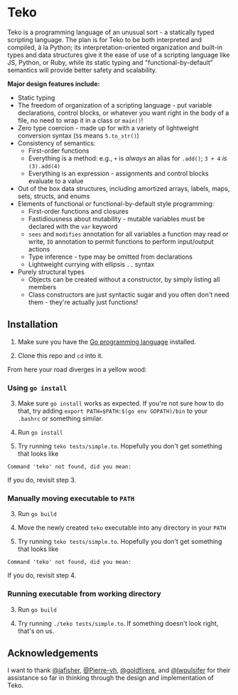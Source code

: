 # Teko

Teko is a programming language of an unusual sort - a statically typed scripting language. The plan is for Teko to be both interpreted and compiled, à la Python; its interpretation-oriented organization and built-in types and data structures give it the ease of use of a scripting language like JS, Python, or Ruby, while its static typing and "functional-by-default" semantics will provide better safety and scalability.

**Major design features include:**

 * Static typing
 * The freedom of organization of a scripting language - put variable declarations, control blocks, or whatever you want right in the body of a file, no need to wrap it in a class or `main()`!
 * Zero type coercion - made up for with a variety of lightweight conversion syntax (`5$` means `5.to_str()`)
 * Consistency of semantics:
   * First-order functions
   * Everything is a method: e.g., `+` is *always* an alias for `.add()`; `3 + 4` *is* `(3).add(4)`
   * Everything is an expression - assignments and control blocks evaluate to a value
 * Out of the box data structures, including amortized arrays, labels, maps, sets, structs, and enums
 * Elements of functional or functional-by-default style programming:
   * First-order functions and closures
   * Fastidiousness about mutability - mutable variables must be declared with the `var` keyword
   * `sees` and `modifies` annotation for all variables a function may read or write, `IO` annotation to permit functions to perform input/output actions
   * Type inference - type may be omitted from declarations
   * Lightweight currying with ellipsis `..` syntax
 * Purely structural types
   * Objects can be created without a constructor, by simply listing all members
   * Class constructors are just syntactic sugar and you often don't need them - they're actually just functions!

## Installation

1. Make sure you have the [Go programming language](https://golang.org/dl/) installed.

3. Clone this repo and `cd` into it.

From here your road diverges in a yellow wood:

### Using `go install`

3. Make sure `go install` works as expected. If you're not sure how to do that, try adding `export PATH=$PATH:$(go env GOPATH)/bin` to your `.bashrc` or something similar.

4. Run `go install`

5. Try running `teko tests/simple.to`. Hopefully you don't get something that looks like

```
Command 'teko' not found, did you mean:
```

If you do, revisit step 3.

### Manually moving executable to `PATH`

3. Run `go build`

4. Move the newly created `teko` executable into any directory in your `PATH`

5. Try running `teko tests/simple.to`. Hopefully you don't get something that looks like

```
Command 'teko' not found, did you mean:
```

If you do, revisit step 4.

### Running executable from working directory

3. Run `go build`

4. Try running `./teko tests/simple.to`. If something doesn't look right, that's on us.

## Acknowledgements

I want to thank [@iafisher](https://github.com/iafisher), [@Pierre-vh](https://github.com/Pierre-vh), [@goldfirere](https://github.com/goldfirere/), and [@lwpulsifer](https://github.com/lwpulsifer) for their assistance so far in thinking through the design and implementation of Teko.
